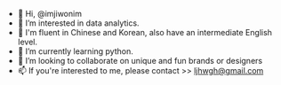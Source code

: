 - 👋 Hi, @imjiwonim
- 👀 I’m interested in data analytics.
- 🐉 I'm fluent in Chinese and Korean, also have an intermediate English level.
- 🌱 I’m currently learning python.
- 💞️ I’m looking to collaborate on unique and fun brands or designers
- 📫 If you're interested to me, please contact >> ljhwgh@gmail.com

<!---
imjiwonim/imjiwonim is a ✨ special ✨ repository because its `README.md` (this file) appears on your GitHub profile.
You can click the Preview link to take a look at your changes.
--->
